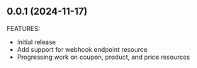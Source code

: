 ## 0.0.1 (2024-11-17)

FEATURES:

* Initial release
* Add support for webhook endpoint resource
* Progressing work on coupon, product, and price resources